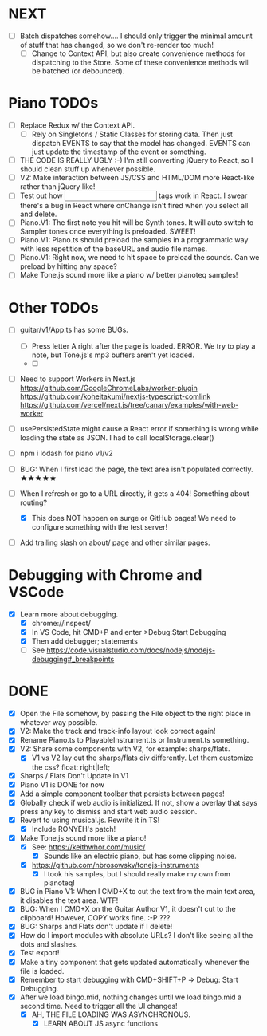 <!--
- [ ] This is a todo item.
[//]: # (This is a comment. Ugly!)
-->

# NEXT

-   [ ] Batch dispatches somehow.... I should only trigger the minimal amount of stuff that has changed, so we don't re-render too much!
    -   [ ] Change to Context API, but also create convenience methods for dispatching to the Store. Some of these convenience methods will be batched (or debounced).

# Piano TODOs

-   [ ] Replace Redux w/ the Context API.
    -   [ ] Rely on Singletons / Static Classes for storing data. Then just dispatch EVENTS to say that the model has changed. EVENTS can just update the timestamp of the event or something.
-   [ ] THE CODE IS REALLY UGLY :-) I'm still converting jQuery to React, so I should clean stuff up whenever possible.
-   [ ] V2: Make interaction between JS/CSS and HTML/DOM more React-like rather than jQuery like!
-   [ ] Test out how <input> tags work in React. I swear there's a bug in React where onChange isn't fired when you select all and delete.
-   [ ] Piano.V1: The first note you hit will be Synth tones. It will auto switch to Sampler tones once everything is preloaded. SWEET!
-   [ ] Piano.V1: Piano.ts should preload the samples in a programmatic way with less repetition of the baseURL and audio file names.
-   [ ] Piano.V1: Right now, we need to hit space to preload the sounds. Can we preload by hitting any space?
-   [ ] Make Tone.js sound more like a piano w/ better pianoteq samples!

# Other TODOs

-   [ ] guitar/v1/App.ts has some BUGs.

    -   [ ] Press letter A right after the page is loaded. ERROR. We try to play a note, but Tone.js's mp3 buffers aren't yet loaded.
    -   [ ]

-   [ ] Need to support Workers in Next.js
        https://github.com/GoogleChromeLabs/worker-plugin
        https://github.com/koheitakumi/nextjs-typescript-comlink
        https://github.com/vercel/next.js/tree/canary/examples/with-web-worker
-   [ ] usePersistedState might cause a React error if something is wrong while loading the state as JSON. I had to call localStorage.clear()
-   [ ] npm i lodash for piano v1/v2
-   [ ] BUG: When I first load the page, the text area isn't populated correctly. ★★★★★
-   [ ] When I refresh or go to a URL directly, it gets a 404! Something about routing?
    -   [x] This does NOT happen on surge or GitHub pages! We need to configure something with the test server!
-   [ ] Add trailing slash on about/ page and other similar pages.

# Debugging with Chrome and VSCode

-   [x] Learn more about debugging.
    -   [x] chrome://inspect/
    -   [x] In VS Code, hit CMD+P and enter >Debug:Start Debugging
    -   [x] Then add debugger; statements
    -   [ ] See https://code.visualstudio.com/docs/nodejs/nodejs-debugging#_breakpoints

# DONE

-   [x] Open the File somehow, by passing the File object to the right place in whatever way possible.
-   [x] V2: Make the track and track-info layout look correct again!
-   [x] Rename Piano.ts to PlayableInstrument.ts or Instrument.ts something.
-   [x] V2: Share some components with V2, for example: sharps/flats.
    -   [x] V1 vs V2 lay out the sharps/flats div differently. Let them customize the css? float: right|left;
-   [x] Sharps / Flats Don't Update in V1
-   [x] Piano V1 is DONE for now
-   [x] Add a simple component toolbar that persists between pages!
-   [x] Globally check if web audio is initialized. If not, show a overlay that says press any key to dismiss and start web audio session.
-   [x] Revert to using musical.js. Rewrite it in TS!
    -   [x] Include RONYEH's patch!
-   [x] Make Tone.js sound more like a piano!
    -   [x] See: https://keithwhor.com/music/
        -   [x] Sounds like an electric piano, but has some clipping noise.
    -   [x] https://github.com/nbrosowsky/tonejs-instruments
        -   [x] I took his samples, but I should really make my own from pianoteq!
-   [x] BUG in Piano V1: When I CMD+X to cut the text from the main text area, it disables the text area. WTF!
-   [x] BUG: When I CMD+X on the Guitar Author V1, it doesn't cut to the clipboard! However, COPY works fine. :-P ???
-   [x] BUG: Sharps and Flats don't update if I delete!
-   [x] How do I import modules with absolute URLs? I don't like seeing all the dots and slashes.
-   [x] Test export!
-   [x] Make a tiny component that gets updated automatically whenever the file is loaded.
-   [x] Remember to start debugging with CMD+SHIFT+P => Debug: Start Debugging.
-   [x] After we load bingo.mid, nothing changes until we load bingo.mid a second time. Need to trigger all the UI changes!
    -   [x] AH, THE FILE LOADING WAS ASYNCHRONOUS.
        -   [x] LEARN ABOUT JS async functions
